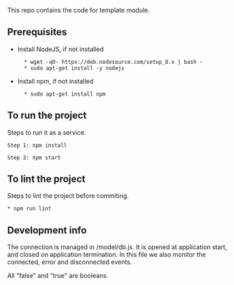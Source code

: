 This repo contains the code for template module.

## Prerequisites

* Install NodeJS, if not installed

        * wget -qO- https://deb.nodesource.com/setup_8.x | bash -
        * sudo apt-get install -y nodejs

* Install npm, if not installed

        * sudo apt-get install npm

## To run the project

Steps to run it as a service.

	Step 1: npm install

	Step 2: npm start

## To lint the project

Steps to lint the project before commiting.

	* npm run lint

## Development info

The connection is managed in /model/db.js. It is opened at application start, and closed on application termination. In this file we also monitor the connected, error and disconnected events.

All "false" and "true" are booleans.

